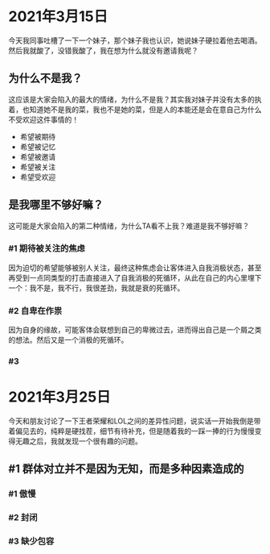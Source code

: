 # 2021年3月15日

今天我同事吐槽了一下一个妹子，那个妹子我也认识，她说妹子硬拉着他去喝酒。然后我就酸了，没错我酸了，我在想为什么就没有邀请我呢？

## 为什么不是我？

这应该是大家会陷入的最大的情绪，为什么不是我？其实我对妹子并没有太多的执着，也知道她不是我的菜，我也不是她的菜，但是人的本能还是会在意自己为什么不受欢迎这件事情的！

* 希望被期待
* 希望被记忆
* 希望被邀请
* 希望被关注
* 希望受欢迎

## 是我哪里不够好嘛？

这可能是大家会陷入的第二种情绪，为什么TA看不上我？难道是我不够好嘛？

### #1 期待被关注的焦虑

因为迫切的希望能够被别人关注，最终这种焦虑会让客体进入自我消极状态，甚至再受到一点同类型的打击直接进入了自我消极的死循环，从此在自己的内心里埋下一个：我不是，我不行，我很差劲，我就是衰的死循环。

### #2 自卑在作祟

因为自身的缘故，可能客体会联想到自己的卑微过去，进而得出自己是一个屑之类的想法。然后又是一个消极的死循环。

### #3 

# 2021年3月25日

今天和朋友讨论了一下王者荣耀和LOL之间的差异性问题，说实话一开始我倒是带着偏见去的，纯粹是硬找茬，细节有待补充，但是随着我的一踩一捧的行为慢慢变得无趣之后，我就发现一个很有趣的问题。

## #1 群体对立并不是因为无知，而是多种因素造成的

### #1 傲慢

### #2 封闭

### #3 缺少包容

